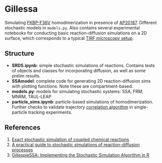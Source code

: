 # Gillessa
Simulating [FKBP-F36V](https://www.rcsb.org/structure/1BL4) homodimerization in presence of [AP20187](https://www.sigmaaldrich.com/BE/en/product/sigma/sml2838). Different stochastic models in `models.py`. Also contains several experimental notebooks for conducting basic reaction-diffusion simulations on a 2D surface, which corresponds to a typical [TIRF microscopy setup](https://www.leica-microsystems.com/science-lab/total-internal-reflection-fluorescence-tirf-microscopy/). 

## Structure
* **SRDS.ipynb**: simple stochastic simulations of reactions. Contains tests of objects and classes for incorporating diffusion, as well as some prelim results.
* **SSAmodel**: complete code for generating 2D reaction-diffusion sims with plotting functions. Note these are compartment-based.
* **models.py**: models for simulating stochastic systems: SSA, FRM, MNRM, TAUL-LEAP
* **particle_sims.ipynb**:  particle-based simulations of homodimerization. Further checks to validate trajectory [correlation algorithm](https://www.researchgate.net/publication/256072559_Correlation_of_Dual_Colour_Single_Particle_Trajectories_for_Improved_Detection_and_Analysis_of_Interactions_in_Living_Cells) in single-particle tracking experiments.

## References
1. [Exact stochastic simulation of coupled chemical reactions](https://pubs.acs.org/doi/abs/10.1021/j100540a008)
2. [A practical guide to stochastic simulations of reaction-diffusion processes](https://arxiv.org/abs/0704.1908)
3. [GillespieSSA: Implementing the Stochastic
Simulation Algorithm in R](https://www.deenaschmidt.com/Teaching/Fa17/Gillespie-paper.pdf)
